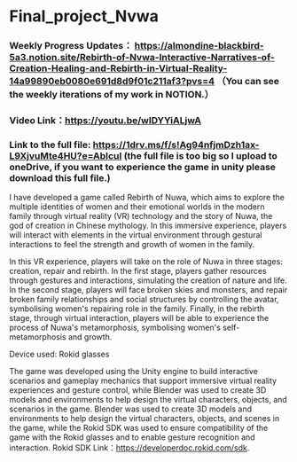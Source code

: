 # Final_project_Nvwa
### Weekly Progress Updates： https://almondine-blackbird-5a3.notion.site/Rebirth-of-Nvwa-Interactive-Narratives-of-Creation-Healing-and-Rebirth-in-Virtual-Reality-14a99890eb0080e691d8d9f01c211af3?pvs=4 （You can see the weekly iterations of my work in NOTION.）
### Video Link：https://youtu.be/wlDYYiALjwA
### Link to the full file: https://1drv.ms/f/s!Ag94nfjmDzh1ax-L9XjvuMte4HU?e=AbIcuI (the full file is too big so I upload to oneDrive, if you want to experience the game in unity please download this full file.)

I have developed a game called Rebirth of Nuwa, which aims to explore the multiple identities of women and their emotional worlds in the modern family through virtual reality (VR) technology and the story of Nuwa, the god of creation in Chinese mythology. In this immersive experience, players will interact with elements in the virtual environment through gestural interactions to feel the strength and growth of women in the family.

In this VR experience, players will take on the role of Nuwa in three stages: creation, repair and rebirth. In the first stage, players gather resources through gestures and interactions, simulating the creation of nature and life. In the second stage, players will face broken skies and monsters, and repair broken family relationships and social structures by controlling the avatar, symbolising women's repairing role in the family. Finally, in the rebirth stage, through virtual interaction, players will be able to experience the process of Nuwa's metamorphosis, symbolising women's self-metamorphosis and growth.

Device used: Rokid glasses

The game was developed using the Unity engine to build interactive scenarios and gameplay mechanics that support immersive virtual reality experiences and gesture control, while Blender was used to create 3D models and environments to help design the virtual characters, objects, and scenarios in the game. Blender was used to create 3D models and environments to help design the virtual characters, objects, and scenes in the game, while the Rokid SDK was used to ensure compatibility of the game with the Rokid glasses and to enable gesture recognition and interaction. Rokid SDK Link：https://developerdoc.rokid.com/sdk.
